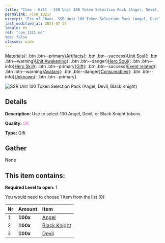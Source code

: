 ```yaml
---
title: "Item - Gift - SSR Unit 100 Token Selection Pack (Angel, Devil, Black Knight)"
permalink: /con_1321/
excerpt: "Era of Chaos  SSR Unit 100 Token Selection Pack (Angel, Devil, Black Knight)"
last_modified_at: 2021-07-27
locale: en
ref: "con_1321.md"
toc: false
classes: wide
---
```

 [Materials](/Items/){: .btn .btn--primary}[Artifacts](/Items/Artifacts/){: .btn .btn--success}[Unit Soul](/Items/UnitSoul/){: .btn .btn--warning}[Unit Awakening](/Items/UnitAwakening/){: .btn .btn--danger}[Hero Soul](/Items/HeroSoul/){: .btn .btn--info}[Hero Skill](/Items/HeroSkill/){: .btn .btn--primary}[Gift](/Items/Gift/){: .btn .btn--success}[Event related](/Items/Events/){: .btn .btn--warning}[Avatars](/Items/Avatars/){: .btn .btn--danger}[Consumables](/Items/Consumables/){: .btn .btn--info}[Unknown](/Items/Unknown/){: .btn .btn--primary}

 ![SSR Unit 100 Token Selection Pack (Angel, Devil, Black Knight)](/images/t/i_907374.png)

## Details
 **Description:** Use to select 100 Angel, Devil, or Black Knight tokens.

 **Quality:** <span style="color: #DA70D6">OK</span>

 **Type:** Gift

## Gather

  None

## This item contains:

 **Required Level to open:** 1

 You would need to choose 1 item from the list (0):

  | Nr | Amount |     Item    |
  |:---|:-------|:------------|
  | 1 |  **100x** | [Angel](/Items/unt_196/) |  | 
  | 2 |  **100x** | [Black Knight](/Items/unt_213/) |  | 
  | 3 |  **100x** | [Devil](/Items/unt_232/) |  | 
